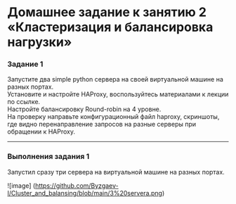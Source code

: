 # Домашнее задание к занятию 2 «Кластеризация и балансировка нагрузки»

### Задание 1
Запустите два simple python сервера на своей виртуальной машине на разных портах.    
Установите и настройте HAProxy, воспользуйтесь материалами к лекции по ссылке.    
Настройте балансировку Round-robin на 4 уровне.  
На проверку направьте конфигурационный файл haproxy, скриншоты, где видно перенаправление запросов на разные серверы при обращении к HAProxy.

------

### Выполнения задания 1

 Запустил сразу три сервера на виртуальной машине на разных портах.

 ![image] (https://github.com/Byzgaev-I/Cluster_and_balansing/blob/main/3%20servera.png)
 


 
